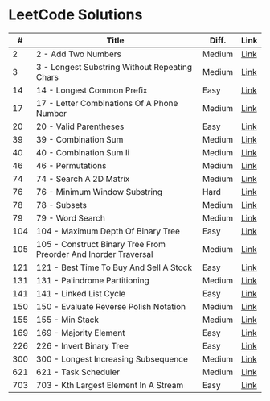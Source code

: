 # LeetCode Solutions

| # | Title | Diff. | Link |
|---|-------|-------|------|
| 2 | 2 - Add Two Numbers | Medium | [Link](https://leetcode.com/problems/add-two-numbers/description/) |
| 3 | 3 - Longest Substring Without Repeating Chars | Medium | [Link](https://leetcode.com/problems/longest-substring-without-repeating-characters/description/) |
| 14 | 14 - Longest Common Prefix | Easy | [Link](https://leetcode.com/problems/longest-common-prefix/) |
| 17 | 17 - Letter Combinations Of A Phone Number | Medium | [Link](https://leetcode.com/problems/letter-combinations-of-a-phone-number/description/) |
| 20 | 20 - Valid Parentheses | Easy | [Link](https://leetcode.com/problems/valid-parentheses/description/) |
| 39 | 39 - Combination Sum | Medium | [Link](https://leetcode.com/problems/combination-sum/) |
| 40 | 40 - Combination Sum Ii | Medium | [Link](https://leetcode.com/problems/combination-sum-ii/) |
| 46 | 46 - Permutations | Medium | [Link](https://leetcode.com/problems/permutations/description/) |
| 74 | 74 - Search A 2D Matrix | Medium | [Link](https://leetcode.com/problems/search-a-2d-matrix/description/) |
| 76 | 76 - Minimum Window Substring | Hard | [Link](https://leetcode.com/problems/minimum-window-substring/description/) |
| 78 | 78 - Subsets | Medium | [Link](https://leetcode.com/problems/subsets/description/) |
| 79 | 79 - Word Search | Medium | [Link](https://leetcode.com/problems/word-search/description/) |
| 104 | 104 - Maximum Depth Of Binary Tree | Easy | [Link](https://leetcode.com/problems/maximum-depth-of-binary-tree/description/) |
| 105 | 105 - Construct Binary Tree From Preorder And Inorder Traversal | Medium | [Link](https://leetcode.com/problems/construct-binary-tree-from-preorder-and-inorder-traversal/description/) |
| 121 | 121 - Best Time To Buy And Sell A Stock | Easy | [Link](https://leetcode.com/problems/best-time-to-buy-and-sell-stock/description/) |
| 131 | 131 - Palindrome Partitioning | Medium | [Link](https://leetcode.com/problems/palindrome-partitioning/) |
| 141 | 141 - Linked List Cycle | Easy | [Link](https://leetcode.com/problems/linked-list-cycle/description/) |
| 150 | 150 - Evaluate Reverse Polish Notation | Medium | [Link](https://leetcode.com/problems/evaluate-reverse-polish-notation/description/) |
| 155 | 155 - Min Stack | Medium | [Link](https://leetcode.com/problems/min-stack/description/) |
| 169 | 169 - Majority Element | Easy | [Link](https://leetcode.com/problems/majority-element/description/) |
| 226 | 226 - Invert Binary Tree | Easy | [Link](https://leetcode.com/problems/invert-binary-tree/description/) |
| 300 | 300 - Longest Increasing Subsequence | Medium | [Link](https://leetcode.com/problems/longest-increasing-subsequence/) |
| 621 | 621 - Task Scheduler | Medium | [Link](https://leetcode.com/problems/task-scheduler/description/) |
| 703 | 703 - Kth Largest Element In A Stream | Easy | [Link](https://leetcode.com/problems/kth-largest-element-in-a-stream/description/) |